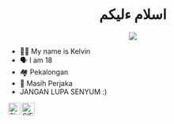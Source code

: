 <h1 align="center">اسلام ءليكم <br></h1>
<p align="center">

<img src="https://telegra.ph/file/47da693fc6e46927aa92e.jpg" />
</p>

<p align="center">

- 👩‍🦰 My name is Kelvin 
- 🗣️ I am 18
- 🏘️ Pekalongan 
- 💌 Masih Perjaka
- JANGAN LUPA SENYUM :)
  
<a href="https://www.instagram.com/">
    <img align="left" alt="SIEGRIN | Instagram" width="24px" src="https://github.com/siegrin/siegrin/blob/main/Assets/Instagram.svg" />
  </a> &nbsp;&nbsp;

  <a href="https://wa.me/">
    <img align="left" alt="SIEGRIN | Whastapp" width="26px" src="https://github.com/siegrin/siegrin/blob/main/Assets/Whatsapp.svg" />
  </a> &nbsp;&nbsp;
